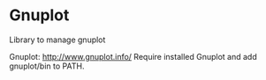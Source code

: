 # Gnuplot
Library to manage gnuplot

Gnuplot: http://www.gnuplot.info/
Require installed Gnuplot and add gnuplot/bin to PATH.